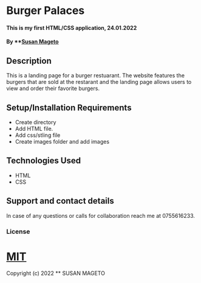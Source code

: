 # Burger  Palaces
#### This is my first HTML/CSS application, 24.01.2022
#### By **[Susan Mageto](https://github.com/SusanMageto/)


## Description
This is a landing page for a burger restuarant. The website features the burgers that are sold at the restarant and the landing page allows users to view and order their favorite burgers.

## Setup/Installation Requirements
* Create directory
* Add HTML file.
* Add css/stling file
* Create images folder and add images


## Technologies Used
* HTML
* CSS
## Support and contact details
In case of any questions or calls for collaboration reach me at 0755616233.
### License
# [MIT](/home/moringa/Documents/burger_palace/LICENCE) 
Copyright (c) 2022 ** SUSAN MAGETO